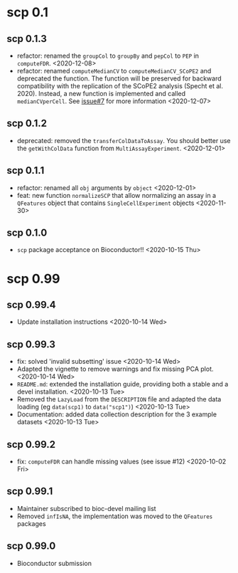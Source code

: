 # scp 0.1

## scp 0.1.3

- refactor: renamed the `groupCol` to `groupBy` and `pepCol` to `PEP`
  in `computeFDR`.
  <2020-12-08>
- refactor: renamed `computeMedianCV` to `computeMedianCV_SCoPE2` 
  and deprecated the function. The function will be preserved for 
  backward compatibility with the replication of the SCoPE2 analysis
  (Specht et al. 2020). Instead, a new function is implemented and 
  called `medianCVperCell`. See 
  [issue#7](https://github.com/UCLouvain-CBIO/scp/issues/7) for more 
  information
  <2020-12-07>

## scp 0.1.2

- deprecated: removed the `transferColDataToAssay`. You should better 
  use the `getWithColData` function from `MultiAssayExperiment`.
  <2020-12-01>

## scp 0.1.1

- refactor: renamed all `obj` arguments by `object`
  <2020-12-01>
- feat: new function `normalizeSCP` that allow normalizing an assay in a 
  `QFeatures` object that contains `SingleCellExperiment` objects
  <2020-11-30>

## scp 0.1.0

- `scp` package acceptance on Bioconductor!!
  <2020-10-15 Thu>

# scp 0.99

## scp 0.99.4

- Update installation instructions <2020-10-14 Wed>

## scp 0.99.3

- fix: solved 'invalid subsetting' issue
  <2020-10-14 Wed>
- Adapted the vignette to remove warnings and fix missing PCA plot.
  <2020-10-14 Wed>
- `README.md`: extended the installation guide, providing both a 
  stable and a devel installation. <2020-10-13 Tue>
- Removed the `LazyLoad` from the `DESCRIPTION` file and adapted the 
  data loading (eg `data(scp1)` to `data("scp1")`)
  <2020-10-13 Tue>
- Documentation: added data collection description for the 3 example 
  datasets
  <2020-10-13 Tue>

## scp 0.99.2

- fix: `computeFDR` can handle missing values (see issue #12)
  <2020-10-02 Fri>

## scp 0.99.1

- Maintainer subscribed to bioc-devel mailing list
- Removed `infIsNA`, the implementation was moved to the `QFeatures` 
packages

## scp 0.99.0

- Bioconductor submission
